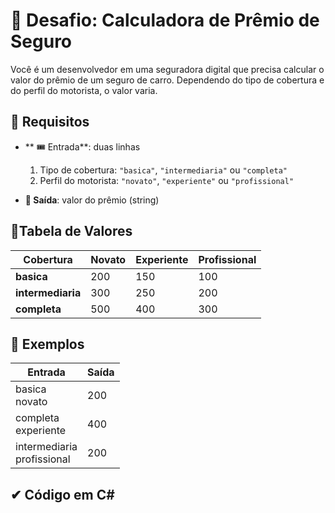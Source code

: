 # 🎈 Desafio: Calculadora de Prêmio de Seguro

Você é um desenvolvedor em uma seguradora digital que precisa calcular o valor do prêmio de um seguro de carro. Dependendo do tipo de cobertura e do perfil do motorista, o valor varia.

## 📝 Requisitos

- ** 🎟 Entrada**: duas linhas  
  1. Tipo de cobertura: `"basica"`, `"intermediaria"` ou `"completa"`  
  2. Perfil do motorista: `"novato"`, `"experiente"` ou `"profissional"`  

- **🚪 Saída**: valor do prêmio (string)

## 📕Tabela de Valores

| Cobertura      | Novato | Experiente | Profissional |
| -------------- | ------ | ---------- | ------------ |
| **basica**     | 200    | 150        | 100          |
| **intermediaria** | 300    | 250        | 200          |
| **completa**   | 500    | 400        | 300          |

## 🍃 Exemplos

| Entrada                   | Saída |
| ------------------------- | ----- |
| basica<br>novato          | 200   |
| completa<br>experiente    | 400   |
| intermediaria<br>profissional | 200   |

## ✔ Código em C#

